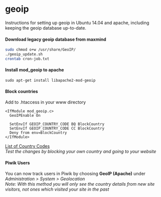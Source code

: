 # geoip
Instructions for setting up geoip in Ubuntu 14.04 and apache, including keeping the geoip database up-to-date.

#### Download legacy geoip database from maxmind
```bash
sudo chmod o+w /usr/share/GeoIP/
./geoip_update.sh
crontab cron-job.txt
```
#### Install mod_geoip to apache
```
sudo apt-get install libapache2-mod-geoip
```
#### Block countries
Add to .htaccess in your www directory
```
<IfModule mod_geoip.c>
  GeoIPEnable On

  SetEnvIf GEOIP_COUNTRY_CODE BQ BlockCountry
  SetEnvIf GEOIP_COUNTRY_CODE CC BlockCountry
  Deny from env=BlockCountry
</IfModule>
```
<a href='http://dev.maxmind.com/geoip/legacy/codes/iso3166/'>List of Country Codes</a><br/>
<i>Test the changes by blocking your own country and going to your website</i>

#### Piwik Users
You can now track users in Piwik by choosing <b>GeoIP (Apache)</b> under <i>Administration > System > Geolocation</i><br/>
<i>Note: With this method you will only see the country details from new site visitors, not ones which visited your site in the past</i>
